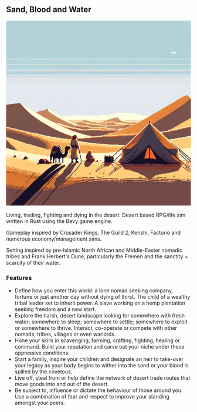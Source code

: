 ## Sand, Blood and Water
![bloodsandwater.png](blood_sand_water_smaller.png)

Living, trading, fighting and dying in the desert. Desert based RPG/life sim written in Rust using the Bevy game engine.

Gameplay inspired by Crusader Kings, The Guild 2, Kenshi, Factorio and numerous economy/management sims. 

Setting inspired by pre-Islamic North African and Middle-Easter nomadic tribes and Frank Herbert's Dune, particularly the Fremen and the sanctity + scarcity of their water.

### Features
* Define how you enter this world: a lone nomad seeking company, fortune or just another day without dying of thirst. The child of a wealthy tribal leader set to inherit power. A slave working on a hemp plantation seeking freedom and a new start.
* Explore the harsh, desert landscape looking for somewhere with fresh water; somewhere to sleep; somewhere to settle; somewhere to exploit or somewhere to thrive. Interact, co-operate or compete with other nomads, tribes, villages or even warlords.
* Hone your skills in scavenging, farming, crafting, fighting, healing or command. Build your reputation and carve out your niche under these oppressive conditions.
* Start a family, inspire your children and designate an heir to take-over your legacy as your body begins to wither into the sand or your blood is spilled by the covetous.
* Live off, steal from or help define the network of desert trade routes that move goods into and out of the desert.
* Be subject to, influence or dictate the behaviour of those around you. Use a combination of fear and respect to improve your standing amongst your peers.
